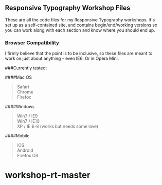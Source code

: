 ## Responsive Typography Workshop Files

These are all the code files for my Responsive Typography workshops. It's set up as a self-contained site, and contains begin/end/working versions so you can work along with each section and know where you should end up.  


### Browser Compatibility

I firmly believe that the point is to be inclusive, so these files are meant to work on just about anything - even IE6. Or in Opera Mini. 

###Currently tested:

####Mac OS
> Safari  
> Chrome  
> Firefox  

####Windows
> Win7 / IE9  
> Win7 / IE10  
> XP / IE 6-8 (works but needs some love)  

####Mobile
> iOS  
> Android  
> Firefox OS


# workshop-rt-master

